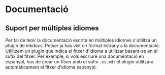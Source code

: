 # Documentació

## Suport per múltiples idiomes
Per tal de tenir la documentació escrita en múltiples idiomes s'utilitza un plugin de mkdocs. Potser ja has vist un format estrany a la documentació. Utilitzem un plugin que indica el fitxer d'idioma a utilitzar basant-se en el sufix del fitxer. Per exemple, si vols escriure una documentació en espanyol, has de crear un fitxer amb el sufix `.es.md` i el plugin utilitzarà automàticament el fitxer d'idioma espanyol.